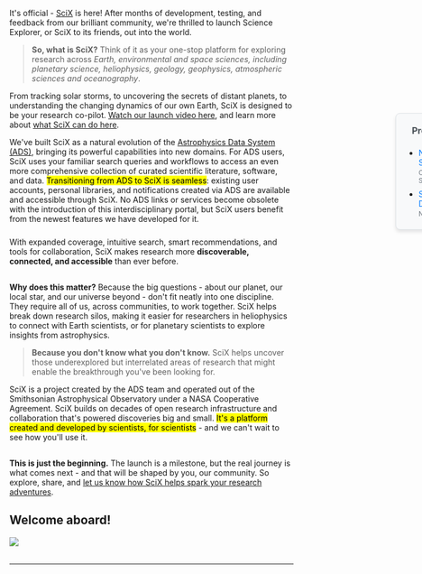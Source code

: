 It's official - [SciX](http://scixplorer.org) is here! After months of development, testing, and feedback from our brilliant community, we're thrilled to launch Science Explorer, or SciX to its friends, out into the world.

> **So, what is SciX?** Think of it as your one-stop platform for exploring research across *Earth, environmental and space sciences, including planetary science, heliophysics, geology, geophysics, atmospheric sciences and oceanography*.

From tracking solar storms, to uncovering the secrets of distant planets, to understanding the changing dynamics of our own Earth, SciX is designed to be your research co-pilot. [Watch our launch video here](https://www.youtube.com/watch?v=sgJ-LolRLu8), and learn more about [what SciX can do here](https://www.scixplorer.org/home).

We've built SciX as a natural evolution of the [Astrophysics Data System (ADS)](https://ui.adsabs.harvard.edu), bringing its powerful capabilities into new domains. For ADS users, SciX uses your familiar search queries and workflows to access an even more comprehensive collection of curated scientific literature, software, and data. <mark>Transitioning from ADS to SciX is seamless</mark>: existing user accounts, personal libraries, and notifications created via ADS are available and accessible through SciX. No ADS links or services become obsolete with the introduction of this interdisciplinary portal, but SciX users benefit from the newest features we have developed for it.

<div style="height: 10px;"></div>
<div class="highlight-box highlight-box-teal">
With expanded coverage, intuitive search, smart recommendations, and tools for collaboration, SciX makes research more <strong>discoverable, connected, and accessible</strong> than ever before.
</div>
<div style="height: 15px;"></div>


**Why does this matter?** Because the big questions - about our planet, our local star, and our universe beyond - don't fit neatly into one discipline. They require all of us, across communities, to work together. SciX helps break down research silos, making it easier for researchers in heliophysics to connect with Earth scientists, or for planetary scientists to explore insights from astrophysics. 

> **Because you don't know what you don't know.** SciX helps uncover those underexplored but interrelated areas of research that might enable the breakthrough you've been looking for.

SciX is a project created by the ADS team and operated out of the Smithsonian Astrophysical Observatory under a NASA Cooperative Agreement. SciX builds on decades of open research infrastructure and collaboration that's powered discoveries big and small. <mark>It's a platform created and developed by scientists, for scientists</mark> - and we can't wait to see how you'll use it.

<div style="height: 15px;"></div>
<div class="highlight-box highlight-box-yellow">
<strong>This is just the beginning.</strong> The launch is a milestone, but the real journey is what comes next - and that will be shaped by you, our community. So explore, share, and <a href="https://docs.google.com/forms/d/e/1FAIpQLSdm9JYp8fFm1UwtR4Nman_s60FTGnDitW7dcsBZoYcrsdLQig/viewform?usp=header">let us know how SciX helps spark your research adventures</a>.
</div>

## Welcome aboard!

<div class="text-center">
    <img class="img-thumbnail" src="{{ site.baseurl }}/blog/images/scixlaunch2025.png" />
</div>
<br>

---

<!-- ## Press Coverage -->

<div class="press-coverage-container">
  <div class="press-coverage-tab" onclick="togglePressCoverage()">
    <span class="tab-text">Press Coverage</span>
  </div>
  
  <div id="press-coverage-box" class="press-coverage-box" onclick="togglePressCoverage()">
    <div class="press-coverage-header">
      <h4><i class="fa fa-newspaper-o"></i>Press Coverage</h4>
      <button class="close-button" onclick="event.stopPropagation(); togglePressCoverage();">&times;</button>
    </div>
    <ul>
      <li><a href="https://www.cfa.harvard.edu/news/new-nasa-backed-research-platform-scix-expands-open-science" target="_blank">New NASA-Backed Research Platform SciX Expands Open Science</a><br><small>Center for Astrophysics | Harvard & Smithsonian</small></li>
      <li><a href="https://science.data.nasa.gov/features-events/scix-launch" target="_blank">SciX: A New Era for NASA Research Discovery</a><br><small>NASA Science Data Portal</small></li>
    </ul>
  </div>
</div>

<!-- Desktop version -->
<div id="press-coverage-box-desktop" class="press-coverage-box-desktop">
  <h4 style="margin-top: 0; color: #495057; font-size: 16px;"><i class="fa fa-newspaper-o" style="margin-right: 8px;"></i>Press Coverage</h4>
  <ul style="margin-bottom: 0; padding-left: 20px;">
    <li style="margin-bottom: 8px;"><a href="https://www.cfa.harvard.edu/news/new-nasa-backed-research-platform-scix-expands-open-science" target="_blank" style="color: #007bff; text-decoration: none;">New NASA-Backed Research Platform SciX Expands Open Science</a><br><small style="color: #6c757d;">Center for Astrophysics | Harvard & Smithsonian</small></li>
    <li><a href="https://science.data.nasa.gov/features-events/scix-launch" target="_blank" style="color: #007bff; text-decoration: none;">SciX: A New Era for NASA Research Discovery</a><br><small style="color: #6c757d;">NASA Science Data Portal</small></li>
  </ul>
</div>

<style>
  .press-coverage-container {
    position: absolute;
    top: 0;
    right: 0;
    z-index: 1000;
    display: none;
  }
  
  .press-coverage-tab {
    background: rgba(255, 255, 255, 0.9);
    backdrop-filter: blur(10px);
    color: #049DD9;
    padding: 15px 8px;
    border-radius: 8px 0 0 8px;
    cursor: pointer;
    box-shadow: -2px 0 8px rgba(0,0,0,0.1);
    transition: all 0.3s ease;
    writing-mode: vertical-rl;
    text-orientation: mixed;
    min-height: 120px;
    display: flex;
    align-items: center;
    justify-content: center;
    border: 1px solid rgba(4, 157, 217, 0.2);
  }
  
  .press-coverage-tab:hover {
    background: rgba(4, 157, 217, 0.1);
    transform: translateX(-5px);
    box-shadow: -4px 0 12px rgba(0,0,0,0.15);
    border-color: rgba(4, 157, 217, 0.4);
  }
  
  .tab-text {
    font-weight: 300;
    font-size: 13px;
    letter-spacing: 1px;
    text-transform: uppercase;
  }
  
  .press-coverage-box {
    position: absolute;
    top: 0;
    right: 0;
    width: 280px;
    background-color: #f8f9fa;
    border: 1px solid #dee2e6;
    border-radius: 8px;
    padding: 20px;
    font-size: 14px;
    z-index: 1000;
    box-shadow: 0 4px 6px rgba(0,0,0,0.1);
    transform: translateX(100%);
    transition: transform 0.3s ease;
    overflow: hidden;
  }
  
  .press-coverage-box.show {
    transform: translateX(0);
  }
  
  .press-coverage-header {
    background: none;
    color: #495057;
    padding: 0;
    display: block;
    margin-bottom: 15px;
  }
  
  .press-coverage-header h4 {
    margin: 0;
    font-size: 16px;
    font-weight: 600;
    color: #495057;
  }
  
  .press-coverage-header i {
    margin-right: 8px;
  }
  
  .close-button {
    background: none;
    border: none;
    color: #495057;
    font-size: 20px;
    cursor: pointer;
    padding: 0;
    width: 24px;
    height: 24px;
    display: flex;
    align-items: center;
    justify-content: center;
    border-radius: 50%;
    transition: background-color 0.2s ease;
    position: absolute;
    top: 10px;
    right: 10px;
  }
  
  .close-button:hover {
    background-color: rgba(0,0,0,0.1);
  }
  
  .press-coverage-box ul {
    margin: 0;
    padding-left: 20px;
    list-style: none;
  }
  
  .press-coverage-box li {
    margin-bottom: 8px;
  }
  
  .press-coverage-box li:last-child {
    margin-bottom: 0;
  }
  
  .press-coverage-box a {
    color: #007bff;
    text-decoration: none;
    line-height: 1.4;
    display: block;
    margin-bottom: 5px;
  }
  
  .press-coverage-box a:hover {
    color: #0056b3;
    text-decoration: underline;
  }
  
  .press-coverage-box small {
    color: #6c757d;
    font-size: 12px;
  }
  
  @media (max-width: 768px) {
    .press-coverage-container {
      display: block;
    }
    
    .press-coverage-box {
      width: 280px;
    }
  }
  
  .press-coverage-box-desktop {
    position: absolute;
    top: 250px;
    right: -275px;
    width: 280px;
    background-color: #f8f9fa;
    border: 1px solid #dee2e6;
    border-radius: 8px;
    padding: 20px;
    font-size: 14px;
    z-index: 1000;
    box-shadow: 0 4px 6px rgba(0,0,0,0.1);
    transition: transform 0.3s ease;
  }
  
  .press-coverage-box-desktop.hidden {
    transform: translateX(100%);
  }
  
  @media (max-width: 768px) {
    .press-coverage-box-desktop {
      display: none;
    }
  }
  
  @media (min-width: 769px) {
    .press-coverage-container {
      display: none;
    }
  }
</style>

<script>
function togglePressCoverage() {
  const box = document.getElementById('press-coverage-box');
  box.classList.toggle('show');
}
</script>
